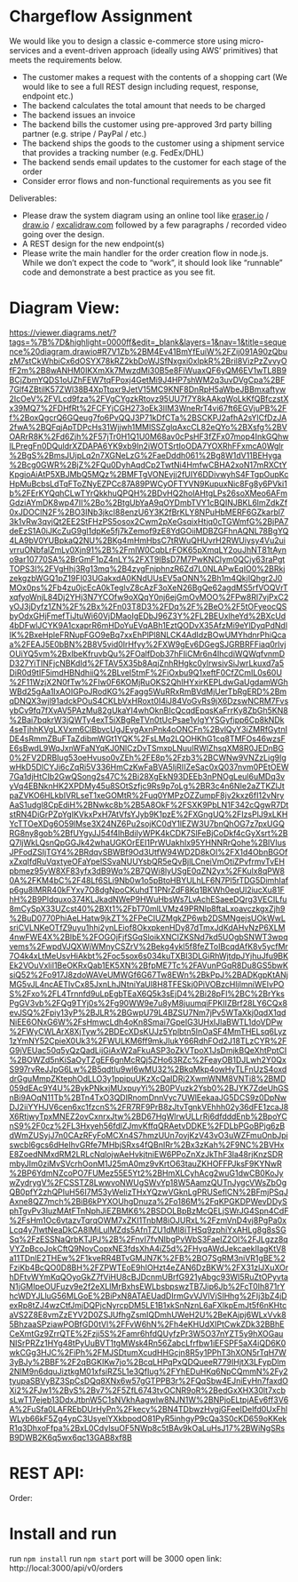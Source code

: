 # Chargeflow Assignment
We would like you to design a classic e-commerce store using micro-services and a event-driven approach (ideally using AWS’ primitives) that meets the requirements below.

- The customer makes a request with the contents of a shopping cart (We would like to see a full REST design including request, response, endpoint etc.)
- The backend calculates the total amount that needs to be charged
- The backend issues an invoice
- The backend bills the customer using pre-approved 3rd party billing partner (e.g. stripe / PayPal / etc.)
- The backend ships the goods to the customer using a shipment service that provides a tracking number (e.g. FedEx/DHL)
- The backend sends email updates to the customer for each stage of the order
- Consider error flows and non-functional requirements as you see fit

Deliverables:

- Please draw the system diagram using an online tool like [eraser.io](https://eraser.io) / [draw.io](http://draw.io) / [excalidraw.com](http://excalidraw.com) followed by a few paragraphs / recorded video going over the design.
- A REST design for the new endpoint(s)
- Please write the main handler for the order creation flow in node.js. While we don’t expect the code to “work”, it should look like “runnable” code and demonstrate a best practice as you see fit.

# Diagram View:
https://viewer.diagrams.net/?tags=%7B%7D&highlight=0000ff&edit=_blank&layers=1&nav=1&title=sequence%20diagram.drawio#R7V1Zb%2BM4Ev41BmYfEuiW%2FZij091A90zQbuzM7stCkWhbiCx6dOSYX78kRZ2kbDoWJSfNxgxi0xIpkR%2Bril8VizPzZvvyOfF2m%2B8wANHM0IKXmXk7MwzdMi30B5e8FiWuaxQF6yQM6EV1wTL8B9BCjZbmYQDS1oUZhFEW7tqFPoxj4GetMi9J4HP7shWM2q3uvDVgCpa%2BF7Glf4ZBtilK57ZWl38B4XpTtqxr9JetV15MC9KNF8DnRpH5aWbeJBBmxaftyw2IcOeV%2FVLcd9fza%2FVgCYgzkRtovz95UU7f7Y8kAAkqWoLkKfQBfczstXx39MQ7%2FDHfRt%2FCFYjCGH273oEk3IIM3WneRrT4vi67ft6EGVjuPB%2Ff%2BoxQgcrQ6GQeug7fo6PvQQJ3P71kDfCTa%2BSCKPJ2afhA2sYlCfDzJA2fwA%2BQFqjApTDPcHs31Wjjwh1MMlSSZglqAxcCL82eQYo%2BXsfg%2BVOARrR8K%2Fd6Zjh%2F57jTr0H1Q1U0M68av0cPsHF3fZFx07mop4InkGQhwlLPregFn0DQuldrXZDAPA6YK9xb9In2iWOTSrtIoODA7YOXRhFFxmcA0Wglr%2BgS%2BmsJUjpLq2n7XGNeLzG%2FaeDddh061%2Bg8W1dV11BEHyga%2Bcg0GWR%2BjZ%2FQu0DyhAqdCp2TwtNi4HmfwCBHA2xoN17mRXCtYKpgioAiAtP5XBJMbQ5MQz%2BMFTgVONEvjj2fUIY6DDivwyhS4FTgpOupKcHpMuBcbsLdTqFToZNyEZPCc87A89PWCyOFTYVN9KupuxNic8Fg8y6PVki1b%2FErKYQqhCLwTYrQkkhuQPQH%2BDvHQ2holAHtgLPs26soXMeo6AFmGdziAYmDK8wp47II%2Bo%2BtgUbYaA9qOYDmbTVY1cBQINJBKL6lmZdkZf0xJDOClN2F%2BO3INb3jkcI88enzU6Y3K2fBrKLY8NPuHbMERF6GZkarbl73k1vRw3qvjQt2EE2StFHzPS5osox2Cwm2pXeGsqixHtjq0cTGWmfG%2BjPA7deEzS1A0iJKcZuG9gl1dpKe5fj7kZemof9zE8YdGOiiMDBZGFhnAQNL78BgYQ4LA9bV0YUBpkaQ2NU%2BKg4mHmHbsC7tRWuQHUvrH2RWUiysy4Vu2uivrruONbfalZmLy0Xjn91%2B%2FmIW0CqbLrFOK65pXmqLY2ouJhNT81tAyno9ar10770SA%2BrGmF1pZ4nLY%2FXT9IBsD7M7PwKNCIym0QCjy63raPgtTOPS3l%2FVgHhj3Rg13mq%2B4zygFnjphnzR6Zd7L0NLAPwEqIO0%2BRkjzekgzbWGQ1pZ19FI03UGakxdA0KNdUUsEV5aONN%2Bh1m4QkjIQhgr2J0MOx0ps%2Fb4zu0jcEcA0kTeglvZ8cAzF3oXeN26BgQe62agdMS5rfVOQVrTxqfyoWnjL84Dj2YHj3N7YCOfw9oXQqY0nj6ejGmOvMOO%2FPw8Rl7vjPxC2yOJ3jDyfz1ZN%2F%2Bx%2Fn03T8D3%2FDq%2F%2BeO%2F5tOFyeocQSbyOdxGHjFmefTiJtuWi60VjDMaoIgEDbJ96Z3Y%2FL2BEUxIheYd%2BXcUd4bDFwlJCYK9A1cxaprR6mHDoYuEVqABh1EztQODvX35AfzMi9eYlDyqPdNdlIK%2BxeHpleFRNupFGO9eBq7xxEhPlPl8NLCK4AdIdzBOwUMYhdnrPhiQcaa%2FEAJ5E0bBN%2B8V5vid0IrHfyy%2FXW9gEv6DGegSJGRBRFFiaq0rlvjOUiYQ5vm%2BxIbeKfruvbQu%2FOalfDob37hFIiCMr6n4IhcdiWQWqfvnmDD327YiTINFjcNBKdId%2FTAV5X35b8AqjZnhRHgkc0ylrwsivSiJwrLkuxd7a5DiR0d9tIF5imdHBNdhiiQ%2BLveI5tmF%2FiOxbu9Q1xeftF0CfZCmIL0s60U%2F11WzjX2N0fTw%2FIw0F6KOMjRuOKS2QhIHYxirKEPLdwGaUgdamWGhWBd25gAa1IxAOIGPoJRodKG%2Fagg5WuRRxRmBVdMjUerTbRgERD%2BmqDNQX3wjl91adckPOuS4CKLbVxHRoxt0I4iJ84VoGvRs9jX6DzswNCRM7FvsybCv9fq7fXvAV5PAzMu82gUkaYI4whOknBIcQcqdEpqsKaFrrKy8ZbGh5KN8%2Bai7bqkrW3jQWTy4exT5iXBgReTVn0tUcPsae1vIgYYSGyfipp6Cp8kNDk4seTjhhKVgLXVxm6ClBbvcUgJEvgAxnPnk4oONCFn%2BvlQyY3iZMRfGytnIDE4sRmmZBuFTaZdibmWGt1YQK%2FsLMq2LQOHKhG1cq8TMFOs46wzsFE6sBwdL9WqJxnWFaNYqKJ0NlCzDvTSmxpLNuuIRWlZhsqXM8R0JEDnBG0%2FV2DRBIug53oeHvuso0vZEh%2FE8p%2Fzb3%2BCWNw9VNZzLig9IgwHkD5DlCYJi6cZqRi5V336HmCzKwFaBVA5IjRIIZeSac0xQ037nvm0PEtOEW7Ga1djHtCIb2GwQSong2s47C%2Bi28XgEkN93DEEb3nPNOgLeul6uMDq3vyVq4EBNknHK2XPDMy45u8SOtSzfjc9Rs9p7oLg%2BR3c4n6NIe2aZTKZlJtpaZVKO6HLkbIVRLseT1xeGOMtR%2Fuq0YMPzOZZumpF8jv2kxz6fI12vNryAaS1udgl8CpEdiH%2BNwkc8b%2B5A8OkF%2FSXK9PbLN1F342cQgwR7DtstRN4DiGrPZpYgIKVkxPxH7AtVfsYJyb9K1pzE%2FXGngUQ%2FIzsPlJ9xLKHYcTTOeXDg6O59lMse3X24NZ6Pu2sojKC0dY1lEZW3U7bnQhOG7z7pxUGQRG8ny8gob%2BfUYgyJJ54f4lhBdiIyWPK4kCDK7SlFeBjCoDkf4cGyXsrt%2BQ7ljWkLQsnQpGGJk42whaUGKOrEEI1PrWUakhIx95YHNNRrQohe%2BIVIusJPFodZSIjTGY4%2BRdqvSBWBf9Od3UtfW94WD2D8kOI%2FX1d4ObnBGOfxZxqIfdRuVqxtyeOFaYpelSSvaNUUYsbQR5eQvBjlLCneiVmOtiZPvfrmvTvEHpbmez95yW8XF83yfx3dB9Wq%2B7QWi8lyUSgE0qZN2yx%2FKulx8qPW80A%2FKM4bC%2F48Lf6SLi9Nb0w1o5pBtoHBYULhLF6N7Pl5rTDG5DimhIafp6gu8lMRR40kFYxy7O8dgNpoCKuhdT1PNrZdF8Kq1BKWh0eqUl2iucXu81FhH%2B9Pldquxo374KLJkadNWeP9HWuHbsWs7LvAchESaeeDQrg3VECILfu8mCySpX33UZcst40%2BXt1%2FbT70mlLVMz49PRNlp8ftaLxoavczkgxZjh9%2BuD0770PhiAeLHatw9jkZT%2FPeCIUZMgkZP6wb2DSMNgejsUOkWwLsriCVLNKeOTfZ9uyu1hhj2ynLEiof8OkxpkenHDy87dTmxJdKdAHvNzP6XLM4nwFWE4X%2BIbE%2FOGOjFjfSGqSloikXNClZKSNd7kd5UOgbSNWT3wpqvems%2FwpdVJQXWjWMnyCSZrV%2Bekg4ykl5f8feZToIBcqdAfK8v5ycfMr7O4k4xLtMeUsvHiAkbt%2Foc5sox6s034kuTXBI3DLGiRhWjtdpJYjhuJfu9BKEk2VOuVxliI1BeOKRxQab1EK5XN%2BfpME7Tc%2FAVunPGqR8Du8GS5bwKsiQ52%2Fo917J8zdoWAVeUMWGf6G67Tw8EWn%2BkPpJ%2BADKgpKtANjMG5vJL4ncAETIvCx85JxnLhJNtniYaUl8H8TFESkj0PiVOBzcHljImniWEIvPOS%2Fxo%2FL4Trnnfd9uLpEgbTEaX6Q5k3sEjD4%2Bi28pFl%2BC%2BrYksPgGV3vb%2FQg9TYj0s%2Fg90WW9e7u8yM8juumqiFPKIIZBrf28LY6CQx8evJSQ%2Fpiy13yP%2BJLR%2BGwpU79L4BZSU7Nm7jPv5WTaXkj0qdX1qdNiEE6ONxG6W%2FsHmwcLdh4oKn8Smai7GpeIG3UHxIJlaBWTL1doVDPw%2FWyCWLArX8XjTyw%2BDEcXDsKUJz5Yplbtn5InOaSF4MmTHELsq6Lyz1zYmNY52CpieX0Uk3%2FWULKM6ff9mkJIukY66RdhFOd2J18TLzCYR%2FG9jVEUac50q5yQzQadLijGiAxW2aFkuASP3oZkVTpoX1JsDmjkBQeXhtPptCI%2BOWZd5nKiSaOyTZgEF6gnMcRQj5ZHo63RZc%2FeayOB1DJLwh2Y0QxS997rvReJJpG6Lw%2B5qdtIu9wl6wMU32%2BkqMkp4owHyTLFnUzS4oxddrGguMmpZKtephOdLLO3y1ppipuUKzXcQaIDRj2XwmWNM8VNTi8%2BMD059dEAc9Y4U%2BykPNkxjMUxpuyYi%2B0PVuzk2Ysb0%2BJYK7ZdeUhGSnBi9AOqN11Tb%2BTn4TxO3QDIRnomDnnVyc7UWlEekaaJG5DCS9z0DpNwDJ2iiYYHJV6cen6xc1fzcnS%2FR7RF9PrB8zJtvTgnkVEhhh02y36dFE1zcaJ8X6RtjwyTpxMNEZ2ovCxnrxJtw%2BD67HgWlrwULLrRj6dfdddEnb%2BpoYCnS9%2F0cz%2FL3Hxyeh56fdlZJmvKffqQRAetvDDKE%2FDLbPGoBPjg6zBdWmZUSyjJ7n0CAzRFyFoMCXn4S7hmzUUn7ovjKzV43vO3uWZFmuOnbJpiswcbl6gcs6dHeIhvGRfe7MHbjSRxs4fQBnIRr%2Bx3zKah%2F9NC%2BVHxE8ZoedNMxdRM2LRLcNqlojwAeHvkjtniEW6PPoZnXzJkThF3la48rjKnzSDRmbyJIm0ziMvSVcrhOonM1J25mA0mz9vKrtO63tauZKHOFFPJksF9KYNwR%2BP6YdmNZcoPO7FUMez55E5Yt2%2BHmXLCyhAcg2wuG1dwCB0KoJywZydrygV%2FCSSTZ8LwwvoNWUgSWvYp18W5AamzQUTnJygcVWsZbOgQB0pfY2zhQPIuH56I7M53yWeIizTHxYQzwVGknLgPRUSeflCN%2BFmjPSqJAxne8QZ7mch%2BiB6kPYXOUhgDnuza%2Fo186M%2FqKPGKDPWevDDySphTgvPv3IuzMAtFTnNphJiEZBMK6%2BSDOLBpBzMcQELjSWrJG4Spn4CdF%2FsHm1Oc6vtazvTqrqOWM7xZKI1TnbM8iOJURxL%2FzmVnD4vj8PgPa0xLcq4y7IwtNeaDkCA8lMiLulMZds5AfnTZU1dMl8iTHSq9zphiYxAHLg8g8sSGSq%2FzESSNaQrbKTJPJ%2B%2FnvI7fvNIbgPvWbS3FaeIZ2OI%2FJLgzz8qVYZpBcoJokCftQ9NovCopxNE3fdsXhA4iZ5d%2FHyqAWdJekcaekIIagKtV8a11TDnlE2THEw%2F1kveRR4BTvGMJN7K%2FB%2BO7SgRM3niVR1gBE%2FziKb4BcQO0D8BH%2FZPWTEoE9hIOHzt4eZAN6DzBKW%2FX31zlJXuXOrhDFtvWYmKqQOyoGkZ7fViHU8cBJDcnmUBrfG921yAbgc93WI5RuZtOPyvtaN1jGMIpeOUFuzv9e2f2eXLIMrBxhsEWLbsbpswzTB7Jip6Jb%2FcT0Ih871rYhcWDYJLluG56MLGoE%2BiPxN8ATAEUadDIrmGvVJVlVjSIHhg%2FIj3bZ4jDexRp8tZJ4wzCtfJmjDQPjcNyrcpDM5LE1B1xkSnNznL6aFXlkpEmJt5f6nKHtcaVS2Z8E8vmZzEYV2D0ZSJUfhgZsmIQDmhUWeH2U%2BeKAjpj6WLxVvk85BhzaaSPziawPOBfGD0tVl%2FFvW6hN%2Fh4eKHUdXIPtCwkZDk32BBhECeXmtGz9ZrrQTE%2Fzji5S%2Famr6hfdQUyfzPr3W5O37nYZT5y9hXOGauNISrPRZz1HYg48tPyUuBVT1tgMWsk4Rn56ZabcLfrfbw1iEFSPF5aX4iQD6K0wkCGg3HJC%2FiPh%2FMJSDtumXcudHHGcjn8R5y1PPhT3hXON5rTqH7W3yBJy%2BBF%2F2qBGKIKw7jo%2BcqLHPqPxQDQueeR779IHjtX3LFypDlm2NIM9n6dquJiztkgM01xfsiRZ5L1e3QfIug%2FYhEDuHKq6NpCQmmN%2Fy2tyupaSBVyBZ3SpCsDQq8XNx6w57gGTPPB3r%2FQqSbw4EJniEyHn7faxdOXi2%2FJw1%2BvS%2Bv7%2F5ZfL6743tvOCNR9oR%2BedGxXHX30lt7xcbsLwT17ejeb13DdxJtbnW5C1sNVkhAagwIw8NJN1W%2BNPjoELtpjAEv6ff3V6A%2FuSfa0LAFREbDUrHyPn%2Fkecy%2BN4TDbwzHvgjGFeeIDelfd0UxFhlWLyb66kF5Zg4ypC3UsyelYXkbpodO81PyR5inhgyP9cQa3S0cKD659oKKekR1q3DhxoFfpa%2BxL0CdyIsuOF5NWp8c5tBAv9kOaLuHsJ17%2BWiNgSRsB9DWB2K6q5wx6qc13GAB8xf8B

# REST API:
Order:

# Install and run
run ```npm install```
run ```npm start```
port will be 3000
open link: http://local:3000/api/v0/orders



